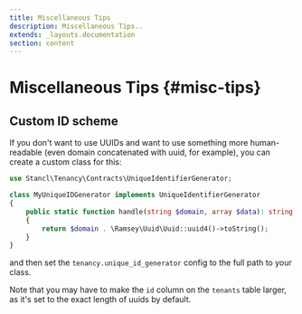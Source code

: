 ```yaml
---
title: Miscellaneous Tips
description: Miscellaneous Tips..
extends: _layouts.documentation
section: content
---
```


# Miscellaneous Tips {#misc-tips}

## Custom ID scheme

If you don't want to use UUIDs and want to use something more human-readable (even domain concatenated with uuid, for example), you can create a custom class for this:

```php
use Stancl\Tenancy\Contracts\UniqueIdentifierGenerator;

class MyUniqueIDGenerator implements UniqueIdentifierGenerator
{
    public static function handle(string $domain, array $data): string
    {
        return $domain . \Ramsey\Uuid\Uuid::uuid4()->toString();
    }
}
```

and then set the `tenancy.unique_id_generator` config to the full path to your class.

Note that you may have to make the `id` column on the `tenants` table larger, as it's set to the exact length of uuids by default.
